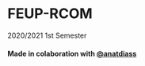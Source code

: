 # FEUP-RCOM
2020/2021 1st Semester

#### Made in colaboration with <a href="https://github.com/anatdiass">@anatdiass</a>
